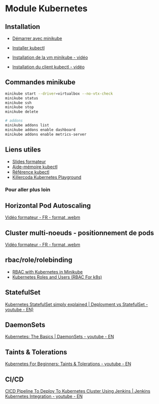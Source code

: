 # Module Kubernetes

## Installation
- [Démarrer avec minikube](https://minikube.sigs.k8s.io/docs/start/)
- [Installer kubectl](https://kubernetes.io/fr/docs/tasks/tools/install-kubectl/)

- [Installation de la vm minikube - vidéo](https://opusidea-training.s3.eu-west-3.amazonaws.com/divers/demo/2022-10-04-install-minikube-vm.webm)
- [Installation du client kubectl - vidéo](https://opusidea-training.s3.eu-west-3.amazonaws.com/divers/demo/2022-10-04-install-kubectl.webm)

## Commandes minikube
```bash
minikube start --driver=virtualbox --no-vtx-check
minikube status
minikube ssh
minikube stop
minikube delete

# addons
minikube addons list
minikube addons enable dashboard
minikube addons enable metrics-server
```

## Liens utiles
- [Slides formateur](https://opusidea-training.s3.eu-west-3.amazonaws.com/presentation/ajc/Kubernetes.pdf)
- [Aide-mémoire kubectl](https://kubernetes.io/fr/docs/reference/kubectl/cheatsheet/)
- [Référence kubectl](https://kubernetes.io/docs/reference/generated/kubectl/kubectl-commands)
- [Killercoda Kubernetes Playground](https://killercoda.com/kubernetes/scenario/a-playground)


### Pour aller plus loin

## Horizontal Pod Autoscaling
[Vidéo formateur - FR - format .webm](https://opusidea-training.s3.eu-west-3.amazonaws.com/divers/demo/2022-12-06-k8s-hpa.webm)

## Cluster multi-noeuds - positionnement de pods
[Vidéo formateur - FR - format .webm](https://opusidea-training.s3.eu-west-3.amazonaws.com/divers/demo/2022-12-06-k8s-assign-pod-to-nodes.webm)

## rbac/role/rolebinding
- [RBAC with Kubernetes in Minikube](https://medium.com/@HoussemDellai/rbac-with-kubernetes-in-minikube-4deed658ea7b)
- [Kubernetes Roles and Users (RBAC For k8s)](https://dev.to/thenjdevopsguy/kubernetes-roles-and-users-rbac-for-k8s-44n4)

## StatefulSet
[Kubernetes StatefulSet simply explained | Deployment vs StatefulSet - youtube - EN)](https://youtu.be/pPQKAR1pA9U)

## DaemonSets
[Kubernetes: The Basics | DaemonSets - youtube - EN](https://youtu.be/cdY67JqGbIc)

## Taints & Tolerations
[Kubernetes For Beginners: Taints & Tolerations - youtube - EN](https://youtu.be/mo2UrkjA7FE)

## CI/CD
[CICD Pipeline To Deploy To Kubernetes Cluster Using Jenkins | Jenkins Kubernetes Integration - youtube - EN](https://youtu.be/XE_mAhxZpwU)